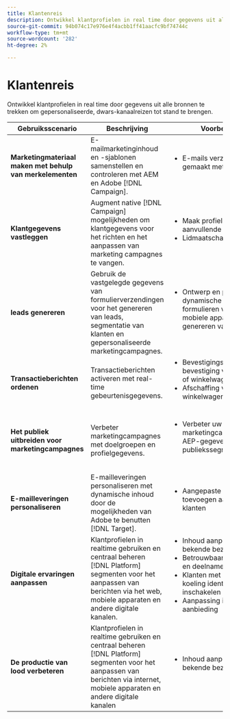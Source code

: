 ```yaml
---
title: Klantenreis
description: Ontwikkel klantprofielen in real time door gegevens uit alle bronnen te trekken om gepersonaliseerde, dwars-kanaalreizen tot stand te brengen.
source-git-commit: 94b074c17e976e4f4acbb1ff41aacfc9bf74744c
workflow-type: tm+mt
source-wordcount: '282'
ht-degree: 2%

---
```



# Klantenreis

Ontwikkel klantprofielen in real time door gegevens uit alle bronnen te trekken om gepersonaliseerde, dwars-kanaalreizen tot stand te brengen.


<table>
 <thead>
    <tr>
      <th>Gebruiksscenario</th>
      <th>Beschrijving</th>
      <th>Voorbeelden</th>
      <th>Toepassingen</th>
    </tr>
  </thead>
  <tbody>
<tr>
  <td><strong>Marketingmateriaal maken met behulp van merkelementen</strong><br></td>
  <td>E-mailmarketinginhoud en -sjablonen samenstellen en controleren met AEM en Adobe [!DNL Campaign].</td>
  <td>
    <ul style="margin-top: 0;">
      <li>E-mails verzenden die zijn gemaakt met AEM</li>
    </ul>    
  </td>
  <td><a href="../integrations-between-applications/experience-manager/experience-manager-campaign.md">[!DNL Campaign] en AEM</a></td>
</tr>

<tr>
  <td><strong>Klantgegevens vastleggen</strong><br></td>
 <td>Augment native [!DNL Campaign] mogelijkheden om klantgegevens voor het richten en het aanpassen van marketing campagnes te vangen.</td>
  <td>
    <ul style="margin-top: 0;">
      <li>Maak profielen en verzamel aanvullende informatie. </li>
      <li>Lidmaatschappen</li>
    </ul>
  </td>
  <td><a href="../integrations-between-applications/experience-manager/experience-manager-campaign.md">AEM Forms en [!DNL Campaign] Standaard</a></td>
</tr>

<tr>
  <td><strong>leads genereren</strong><br></td>
  <td>Gebruik de vastgelegde gegevens van formulierverzendingen voor het genereren van leads, segmentatie van klanten en gepersonaliseerde marketingcampagnes.</td>
    <td>
    <ul style="margin-top: 0;">
      <li>Ontwerp en publiceer dynamische en interactieve formulieren voor web- en mobiele apparaten voor het genereren van leads.</li>
    </ul>
  </td>
  <td><a href="../integrations-between-applications/experience-manager/experience-manager-marketo.md">Marketo Engage en Forms</td>
</tr>

<tr>
  <td><strong>Transactieberichten ordenen</strong><br></td>
  <td>Transactieberichten activeren met real-time gebeurtenisgegevens.</td>
  <td>
    <ul style="margin-top: 0;">
      <li>Bevestigingse-mails, zoals bevestiging van inschrijving of winkelwagentje </li>
      <li>Afschaffing van winkelwagentjes</li>
    </ul>
  </td>
  <td><a href="../integrations-between-applications/campaign/campaign-analytics.md">[!DNL Campaign] en [!DNL Analytics]</a></td>
</tr>

<tr>
  <td><strong>Het publiek uitbreiden voor marketingcampagnes</strong><br></td>
  <td>Verbeter marketingcampagnes met doelgroepen en profielgegevens.</td>
  <td>
    <ul style="margin-top: 0;">
      <li>Verbeter uw marketingcampagne met AEP-gegevens voor publiekssegmentatie</li>
    </ul>
  </td>
 <td><a href="../integrations-between-applications/campaign/campaign-rtcdp.md">[!DNL Campaign] v8- en realtime-klantgegevens [!DNL Platform]</a></td>
</tr>

<tr>
  <td><strong>E-mailleveringen personaliseren</strong><br></td>
  <td>E-mailleveringen personaliseren met dynamische inhoud door de mogelijkheden van Adobe te benutten [!DNL Target].</td>
  <td>
    <ul style="margin-top: 0;">
      <li>Aangepaste aanbiedingen toevoegen aan e-mails van klanten</li>
    </ul>
  </td>
  <td><a href="../integrations-between-applications/campaign/campaign-target.md">[!DNL Campaign] en [!DNL Target]</a></td>
</tr>

<tr>
  <td><strong>Digitale ervaringen aanpassen</strong><br></td>
  <td>Klantprofielen in realtime gebruiken en centraal beheren [!DNL Platform] segmenten voor het aanpassen van berichten via het web, mobiele apparaten en andere digitale kanalen.</td>
  <td>
    <ul style="margin-top: 0;">
      <li>Inhoud aanpassen aan bekende bezoekers</li>
      <li>Betrouwbaarheidsverklaring en deelname vergroten</li>
      <li>Klanten met een risico op koeling identificeren en inschakelen</li>
      <li>Aanpassing in realtime aanbieding</li>
    </ul>
  </td>
  <td><a href="../integrations-between-applications/rtcdp/rtcdp-target.md">Real-time klantgegevens [!DNL Platform] en [!DNL Target]</a></td>
</tr>

<tr>
  <td><strong>De productie van lood verbeteren</strong><br></td>
  <td>Klantprofielen in realtime gebruiken en centraal beheren [!DNL Platform] segmenten voor het aanpassen van berichten via internet, mobiele apparaten en andere digitale kanalen</td>
  <td>
    <ul style="margin-top: 0;">
      <li>Inhoud aanpassen aan bekende bezoekers</li>
    </ul>
  </td>
  <td><a href="../integrations-between-applications/rtcdp/rtcdp-target.md">Real-time klantgegevens [!DNL Platform] en [!DNL Target]</a></td>
</tr>
</tbody>
</table>

